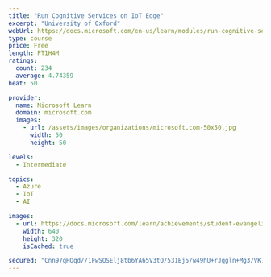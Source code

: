 ```yaml
---
title: "Run Cognitive Services on IoT Edge"
excerpt: "University of Oxford"
webUrl: https://docs.microsoft.com/en-us/learn/modules/run-cognitive-services-iot-edge/
type: course
price: Free
length: PT1H4M
ratings:
  count: 234
  average: 4.74359
heat: 50

provider:
  name: Microsoft Learn
  domain: microsoft.com
  images:
    - url: /assets/images/organizations/microsoft.com-50x50.jpg
      width: 50
      height: 50

levels:
  - Intermediate

topics:
  - Azure
  - IoT
  - AI

images:
  - url: https://docs.microsoft.com/learn/achievements/student-evangelism/run-cognitive-services-on-iot-edge-social.png
    width: 640
    height: 320
    isCached: true

secured: "Cnn97qHOqd//1FwSQSElj8tb6YA65V3tO/531Ej5/w49hU+rJqgln+Mg3/VK7reOXlPjEspNb5eBEd1s1eZMvC1cxZbb7sDzos+YIv/WvHun7N3BqocLjiLSJi3wRtmkAljke0wSjXZuLfgPuzWadSuD7QGEz6umRFN+PPPrFBtXGmIDOrmROyBu/i4mQg/GgH/kGdxW2XHwpxKWYZbgFPIEhaHL/q7FGWUCxc9F7yM9Ns7CZh0YDoQtp07wx1MEzRl24alU7Ch9IC18+r/fOg8P7xyP85RI4uup2wbXJJrDKv/Lw+SBcWt9+C4qSdm6ZOvxn6MnxgSvdW6JMjLw1ZqQlRFHkk0GtOw+jVfHiXC0AOAM0eutwSoFRTPLZxSFfUW4eJyW2bwrfagO8rd0vFcP3wB7ORiZSo9IFTSURs4=;iHRsrIVn/1Lz0D0PecKI2Q=="
---
```


